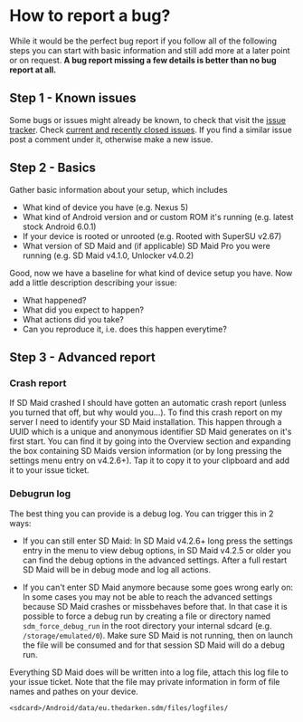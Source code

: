 # How to report a bug?

While it would be the perfect bug report if you follow all of the following steps you can start with basic information and still add more at a later point or on request.
**A bug report missing a few details is better than no bug report at all.**

## Step 1 - Known issues
Some bugs or issues might already be known, to check that visit the [issue tracker](https://github.com/d4rken/sdmaid-public/issues). Check [current and recently closed issues](https://github.com/d4rken/sdmaid-public/issues?utf8=%E2%9C%93&q=is%3Aissue). If you find a similar issue post a comment under it, otherwise make a new issue. 

## Step 2 - Basics
Gather basic information about your setup, which includes
* What kind of device you have (e.g. Nexus 5)
* What kind of Android version and or custom ROM it's running (e.g. latest stock Android 6.0.1)
* If your device is rooted or unrooted (e.g. Rooted with SuperSU v2.67)
* What version of SD Maid and (if applicable) SD Maid Pro you were running (e.g. SD Maid v4.1.0, Unlocker v4.0.2)

Good, now we have a baseline for what kind of device setup you have. Now add a little description describing your issue:
* What happened?
* What did you expect to happen?
* What actions did you take?
* Can you reproduce it, i.e. does this happen everytime?

## Step 3 - Advanced report
### Crash report
If SD Maid crashed I should have gotten an automatic crash report (unless you turned that off, but why would you...). To find this crash report on my server I need to identify your SD Maid installation. This happen through a UUID which is a unique and anonymous identifier SD Maid generates on it's first start. You can find it by going into the Overview section and expanding the box containing SD Maids version information (or by long pressing the settings menu entry on v4.2.6+). Tap it to copy it to your clipboard and add it to your issue ticket.

### **Debugrun log**
The best thing you can provide is a debug log.
You can trigger this in 2 ways:
* If you can still enter SD Maid: In SD Maid v4.2.6+ long press the settings entry in the menu to view debug options, in SD Maid v4.2.5 or older you can find the debug options in the advanced settings. After a full restart SD Maid will be in debug mode and log all actions.

* If you can't enter SD Maid anymore because some goes wrong early on: In some cases you may not be able to reach the advanced settings because SD Maid crashes or missbehaves before that. In that case it is possible to force a debug run by creating a file or directory named ```sdm_force_debug_run``` in the root directory your internal sdcard (e.g. `/storage/emulated/0`). Make sure SD Maid is not running, then on launch the file will be consumed and for that session SD Maid will do a debug run.

Everything SD Maid does will be written into a log file, attach this log file to your issue ticket. Note that the file may private information in form of file names and pathes on your device.
```
<sdcard>/Android/data/eu.thedarken.sdm/files/logfiles/
```

